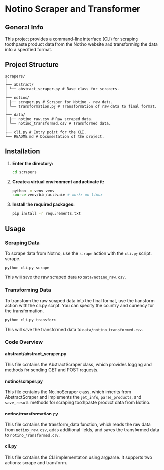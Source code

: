# Notino Scraper and Transformer

## General Info

This project provides a command-line interface (CLI) for scraping toothpaste product data from the Notino website and transforming the data into a specified format.

## Project Structure
```
scrapers/
│
├── abstract/
│ └── abstract_scraper.py # Base class for scrapers.
│
├── notino/
│ ├── scraper.py # Scraper for Notino - raw data.
│ └── transformation.py # Transformation of raw data to final format.
│
├── data/
│ ├── notino_raw.csv # Raw scraped data.
│ └── notino_transformed.csv # Transformed data.
│
├── cli.py # Entry point for the CLI.
└── README.md # Documentation of the project.
```

## Installation

1. **Enter the directory:**

    ```sh
    cd scrapers
    ```

2. **Create a virtual environment and activate it:**

    ```sh
    python -m venv venv
    source venv/bin/activate # works on linux
    ```

3. **Install the required packages:**

    ```sh
    pip install -r requirements.txt
    ```

## Usage

### Scraping Data

To scrape data from Notino, use the `scrape` action with the `cli.py` script. scrape.

```sh
python cli.py scrape
```

This will save the raw scraped data to `data/notino_raw.csv`.

### Transforming Data

To transform the raw scraped data into the final format, use the transform action with the cli.py script. You can specify the country and currency for the transformation.

```sh
python cli.py transform
```

This will save the transformed data to `data/notino_transformed.csv`.

### Code Overview

#### abstract/abstract_scraper.py

This file contains the AbstractScraper class, which provides logging and methods for sending GET and POST requests.

#### notino/scraper.py
    
This file contains the NotinoScraper class, which inherits from AbstractScraper and implements the `get_info`, `parse_products`, and `save_result` methods for scraping toothpaste product data from Notino.

#### notino/transformation.py

This file contains the transform_data function, which reads the raw data from `notino_raw.csv`, adds additional fields, and saves the transformed data to `notino_transformed.csv`.

#### cli.py

This file contains the CLI implementation using argparse. It supports two actions: scrape and transform.
